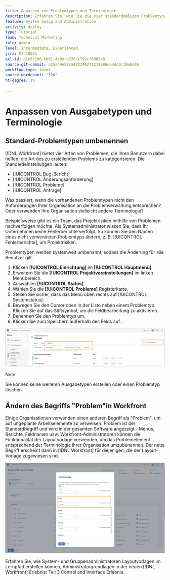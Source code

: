 ```yaml
---
title: Anpassen von Problemtypen und Terminologie
description: Erfahren Sie, wie Sie die vier standardmäßigen Problemtypen an die Anforderungen Ihres Unternehmens anpassen und umbenennen können.
feature: System Setup and Administration
activity: deploy
type: Tutorial
team: Technical Marketing
role: Admin
level: Intermediate, Experienced
jira: KT-10021
exl-id: d1e5c2d6-b001-4e9e-b72d-c792c70d09e8
source-git-commit: a25a49e59ca483246271214886ea4dc9c10e8d66
workflow-type: tm+mt
source-wordcount: '320'
ht-degree: 1%

---
```


# Anpassen von Ausgabetypen und Terminologie

## Standard-Problemtypen umbenennen

[!DNL Workfront] bietet vier Arten von Problemen, die Ihren Benutzern dabei helfen, die Art des zu erstellenden Problems zu kategorisieren. Die Standardeinstellungen lauten:

* [!UICONTROL Bug-Bericht]
* [!UICONTROL Änderungsanforderung]
* [!UICONTROL Probleme]
* [!UICONTROL Anfrage]

Was passiert, wenn die vorhandenen Problemtypen nicht den Anforderungen Ihrer Organisation an die Problemverwaltung entsprechen? Oder verwenden Ihre Organisation vielleicht andere Terminologie?

Beispielsweise gibt es ein Team, das Projektrisiken mithilfe von Problemen nachverfolgen möchte. Als Systemadministrator wissen Sie, dass Ihr Unternehmen keine Fehlerberichte verfolgt. So können Sie den Namen eines nicht verwendeten Problemtyps ändern, z. B. [!UICONTROL Fehlerberichte], um Projektrisiken.

Problemtypen werden systemweit umbenannt, sodass die Änderung für alle Benutzer gilt.

1. Klicken **[!UICONTROL Einrichtung]** im **[!UICONTROL Hauptmenü]**.
1. Erweitern Sie die **[!UICONTROL Projektvoreinstellungen]** im linken Menübereich.
1. Auswählen **[!UICONTROL Status]**.
1. Wählen Sie die **[!UICONTROL Probleme]** Registerkarte.
1. Stellen Sie sicher, dass das Menü oben rechts auf [!UICONTROL Systemstatus].
1. Bewegen Sie den Cursor oben in der Liste neben einem Problemtyp. Klicken Sie auf das Stiftsymbol, um die Feldbearbeitung zu aktivieren.
1. Benennen Sie den Problemtyp um.
1. Klicken Sie zum Speichern außerhalb des Felds auf .

![[!UICONTROL Probleme] des [!UICONTROL Status] Seite in [!UICONTROL Einrichtung]](assets/admin-fund-issue-types.png)

>[!NOTE]
>
>Sie können keine weiteren Ausgabetypen erstellen oder einen Problemtyp löschen.

<!---
learn more URLs
Customize default issue types
--->

## Ändern des Begriffs &quot;Problem&quot;in Workfront

Einige Organisationen verwenden einen anderen Begriff als &quot;Problem&quot;, um auf ungeplante Arbeitselemente zu verweisen. Problem ist der Standardbegriff und wird in der gesamten Software angezeigt - Menüs, Berichte, Feldnamen usw.
Workfront-Administratoren können die Funktionalität der Layoutvorlage verwenden, um das Problemelement entsprechend der Terminologie ihrer Organisation umzubenennen. Der neue Begriff erscheint dann in [!DNL Workfront] für diejenigen, die der Layout-Vorlage zugewiesen sind.

![[!UICONTROL Terminologie] Fenster mit [!UICONTROL Problem] hervorgehoben](assets/admin-fund-issue-custom-terminology.png)

<!---
paragraph below needs a hyperlink
--->

Erfahren Sie, wie System- und Gruppenadministratoren Layoutvorlagen im Lernpfad erstellen können, Administratorgrundlagen in der neuen [!DNL Workfront] Erlebnis: Teil 3 Control and Interface Erlebnis.

<!---
learn more URLs
Create and manage layout templates
--->
